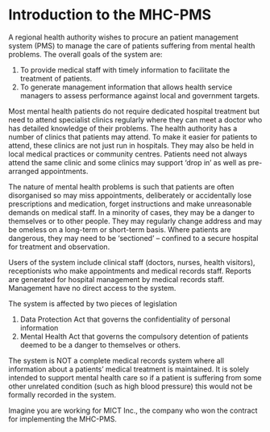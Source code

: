 # Introduction to the MHC-PMS
A regional health authority wishes to procure an patient management system
(PMS) to manage the care of patients suffering from mental health problems. 
The overall goals of the system are:

1. To provide medical staff with timely information to facilitate the 
   treatment of patients.
2. To generate management information that allows health service managers
   to assess performance against local and government targets.

Most mental health patients do not require dedicated hospital treatment but
need to attend specialist clinics regularly where they can meet a doctor who
has detailed knowledge of their problems. The health authority has a number of
clinics that patients may attend. To make it easier for patients to attend,
these clinics are not just run in hospitals. They may also be held in local
medical practices or community centres. Patients need not always attend the
same clinic and some clinics may support ‘drop in’ as well as pre-arranged
appointments.

The nature of mental health problems is such that patients are often
disorganised so may miss appointments, deliberately or accidentally lose
prescriptions and medication, forget instructions and make unreasonable
demands on medical staff. In a minority of cases, they may be a danger to
themselves or to other people. They may regularly change address and may be 
omeless on a long-term or short-term basis. Where patients are dangerous,
they may need to be ‘sectioned’ – confined to a secure hospital for treatment
and observation.

Users of the system include clinical staff (doctors, nurses, health visitors),
receptionists who make appointments and medical records staff. Reports are
generated for hospital management by medical records staff. Management have
no direct access to the system.

The system is affected by two pieces of legislation

1. Data Protection Act that governs the confidentiality of personal information
2. Mental Health Act that governs the compulsory detention of patients deemed
   to be a danger to themselves or others.

The system is NOT a complete medical records system where all information about
a patients’ medical treatment is maintained. It is solely intended to support
mental health care so if a patient is suffering from some other unrelated
condition (such as high blood pressure) this would not be formally recorded
in the system.

Imagine you are working for MICT Inc., the company who won the contract for
implementing the MHC-PMS.
